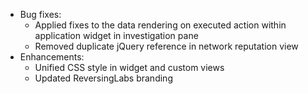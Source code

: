 * Bug fixes:
    * Applied fixes to the data rendering on executed action within application widget in investigation pane
    * Removed duplicate jQuery reference in network reputation view
* Enhancements:
    * Unified CSS style in widget and custom views
    * Updated ReversingLabs branding